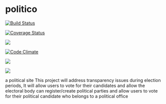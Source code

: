 # politico

[![Build Status](https://travis-ci.com/tatendamar/politico.svg?branch=develop)](https://travis-ci.com/tatendamar/politico)

[![Coverage Status](https://coveralls.io/repos/github/tatendamar/politico/badge.png?branch=develop)](https://coveralls.io/github/tatendamar/politico?branch=develop)

![](https://img.shields.io/coveralls/github/tatendamar/politico.svg?style=flat)

[![Code Climate](https://codeclimate.com/github/codeclimate/codeclimate/badges/gpa.svg)](https://codeclimate.com/github/tatendamar/politico)

![](https://img.shields.io/david/dev/tatendamar/politico.svg?style=flat)

![](https://img.shields.io/npm/l/express.svg?style=flat)

a political site
This project will address transparency issues during election periods,
It will allow users to vote for their candidates and allow the electoral body can register/create political parties and allow users to vote for their political candidate who belongs to a political office
